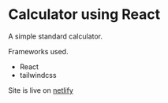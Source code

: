 # Calculator using React

A simple standard calculator.  

Frameworks used.
- React
- tailwindcss

Site is live on [netlify](https://computes.netlify.app/)
